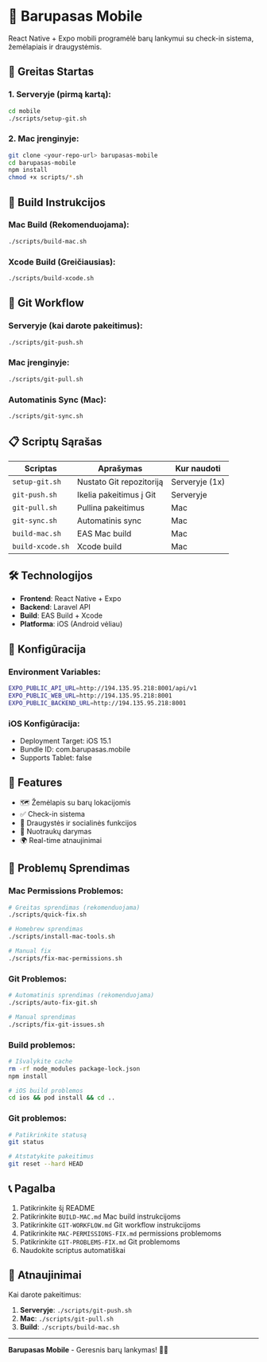 # 🍺 Barupasas Mobile

React Native + Expo mobili programėlė barų lankymui su check-in sistema, žemėlapiais ir draugystėmis.

## 🚀 Greitas Startas

### 1. Serveryje (pirmą kartą):
```bash
cd mobile
./scripts/setup-git.sh
```

### 2. Mac įrenginyje:
```bash
git clone <your-repo-url> barupasas-mobile
cd barupasas-mobile
npm install
chmod +x scripts/*.sh
```

## 📱 Build Instrukcijos

### Mac Build (Rekomenduojama):
```bash
./scripts/build-mac.sh
```

### Xcode Build (Greičiausias):
```bash
./scripts/build-xcode.sh
```

## 🔄 Git Workflow

### Serveryje (kai darote pakeitimus):
```bash
./scripts/git-push.sh
```

### Mac įrenginyje:
```bash
./scripts/git-pull.sh
```

### Automatinis Sync (Mac):
```bash
./scripts/git-sync.sh
```

## 📋 Scriptų Sąrašas

| Scriptas | Aprašymas | Kur naudoti |
|----------|-----------|-------------|
| `setup-git.sh` | Nustato Git repozitoriją | Serveryje (1x) |
| `git-push.sh` | Ikelia pakeitimus į Git | Serveryje |
| `git-pull.sh` | Pullina pakeitimus | Mac |
| `git-sync.sh` | Automatinis sync | Mac |
| `build-mac.sh` | EAS Mac build | Mac |
| `build-xcode.sh` | Xcode build | Mac |

## 🛠️ Technologijos

- **Frontend**: React Native + Expo
- **Backend**: Laravel API
- **Build**: EAS Build + Xcode
- **Platforma**: iOS (Android vėliau)

## 🔧 Konfigūracija

### Environment Variables:
```bash
EXPO_PUBLIC_API_URL=http://194.135.95.218:8001/api/v1
EXPO_PUBLIC_WEB_URL=http://194.135.95.218:8001
EXPO_PUBLIC_BACKEND_URL=http://194.135.95.218:8001
```

### iOS Konfigūracija:
- Deployment Target: iOS 15.1
- Bundle ID: com.barupasas.mobile
- Supports Tablet: false

## 📱 Features

- 🗺️ Žemėlapis su barų lokacijomis
- ✅ Check-in sistema
- 👥 Draugystės ir socialinės funkcijos
- 📸 Nuotraukų darymas
- 🌍 Real-time atnaujinimai

## 🚨 Problemų Sprendimas

### Mac Permissions Problemos:
```bash
# Greitas sprendimas (rekomenduojama)
./scripts/quick-fix.sh

# Homebrew sprendimas
./scripts/install-mac-tools.sh

# Manual fix
./scripts/fix-mac-permissions.sh
```

### Git Problemos:
```bash
# Automatinis sprendimas (rekomenduojama)
./scripts/auto-fix-git.sh

# Manual sprendimas
./scripts/fix-git-issues.sh
```

### Build problemos:
```bash
# Išvalykite cache
rm -rf node_modules package-lock.json
npm install

# iOS build problemos
cd ios && pod install && cd ..
```

### Git problemos:
```bash
# Patikrinkite statusą
git status

# Atstatykite pakeitimus
git reset --hard HEAD
```

## 📞 Pagalba

1. Patikrinkite šį README
2. Patikrinkite `BUILD-MAC.md` Mac build instrukcijoms
3. Patikrinkite `GIT-WORKFLOW.md` Git workflow instrukcijoms
4. Patikrinkite `MAC-PERMISSIONS-FIX.md` permissions problemoms
5. Patikrinkite `GIT-PROBLEMS-FIX.md` Git problemoms
6. Naudokite scriptus automatiškai

## 🔄 Atnaujinimai

Kai darote pakeitimus:
1. **Serveryje**: `./scripts/git-push.sh`
2. **Mac**: `./scripts/git-pull.sh`
3. **Build**: `./scripts/build-mac.sh`

---

**Barupasas Mobile** - Geresnis barų lankymas! 🍺✨
